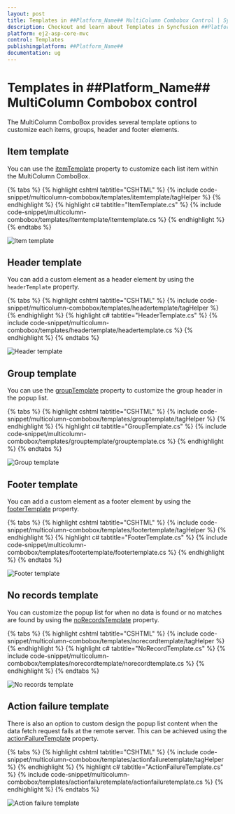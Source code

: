 ```yaml
---
layout: post
title: Templates in ##Platform_Name## MultiColumn Combobox Control | Syncfusion
description: Checkout and learn about Templates in Syncfusion ##Platform_Name## MultiColumn Combobox control of Syncfusion Essential JS 2 and more.
platform: ej2-asp-core-mvc
control: Templates
publishingplatform: ##Platform_Name##
documentation: ug
---
```


# Templates in ##Platform_Name## MultiColumn Combobox control

The MultiColumn ComboBox provides several template options to customize each items, groups, header and footer elements.

## Item template

You can use the [itemTemplate](https://help.syncfusion.com/cr/aspnetcore-js2/Syncfusion.EJ2.MultiColumnComboBox.MultiColumnComboBox.html#Syncfusion_EJ2_MultiColumnComboBox_MultiColumnComboBox_ItemTemplate) property to customize each list item within the MultiColumn ComboBox.

{% tabs %}
{% highlight cshtml tabtitle="CSHTML" %}
{% include code-snippet/multicolumn-combobox/templates/itemtemplate/tagHelper %}
{% endhighlight %}
{% highlight c# tabtitle="ItemTemplate.cs" %}
{% include code-snippet/multicolumn-combobox/templates/itemtemplate/itemtemplate.cs %}
{% endhighlight %}
{% endtabs %}

![Item template](images/itemTemp.png)

## Header template

You can add a custom element as a header element by using the `headerTemplate` property.

{% tabs %}
{% highlight cshtml tabtitle="CSHTML" %}
{% include code-snippet/multicolumn-combobox/templates/headertemplate/tagHelper %}
{% endhighlight %}
{% highlight c# tabtitle="HeaderTemplate.cs" %}
{% include code-snippet/multicolumn-combobox/templates/headertemplate/headertemplate.cs %}
{% endhighlight %}
{% endtabs %}

![Header template](images/headertemplate.png)

## Group template

You can use the [groupTemplate](https://help.syncfusion.com/cr/aspnetcore-js2/Syncfusion.EJ2.MultiColumnComboBox.MultiColumnComboBox.html#Syncfusion_EJ2_MultiColumnComboBox_MultiColumnComboBox_GroupTemplate) property to customize the group header in the popup list.

{% tabs %}
{% highlight cshtml tabtitle="CSHTML" %}
{% include code-snippet/multicolumn-combobox/templates/grouptemplate/tagHelper %}
{% endhighlight %}
{% highlight c# tabtitle="GroupTemplate.cs" %}
{% include code-snippet/multicolumn-combobox/templates/grouptemplate/grouptemplate.cs %}
{% endhighlight %}
{% endtabs %}

![Group template](images/grouptemplate.png)

## Footer template

You can add a custom element as a footer element by using the [footerTemplate](https://help.syncfusion.com/cr/aspnetcore-js2/Syncfusion.EJ2.MultiColumnComboBox.MultiColumnComboBox.html#Syncfusion_EJ2_MultiColumnComboBox_MultiColumnComboBox_FooterTemplate) property.

{% tabs %}
{% highlight cshtml tabtitle="CSHTML" %}
{% include code-snippet/multicolumn-combobox/templates/footertemplate/tagHelper %}
{% endhighlight %}
{% highlight c# tabtitle="FooterTemplate.cs" %}
{% include code-snippet/multicolumn-combobox/templates/footertemplate/footertemplate.cs %}
{% endhighlight %}
{% endtabs %}

![Footer template](images/footertemplate.png)

## No records template

You can customize the popup list for when no data is found or no matches are found by using the [noRecordsTemplate](https://help.syncfusion.com/cr/aspnetcore-js2/Syncfusion.EJ2.MultiColumnComboBox.MultiColumnComboBox.html#Syncfusion_EJ2_MultiColumnComboBox_MultiColumnComboBox_NoRecordsTemplate) property.

{% tabs %}
{% highlight cshtml tabtitle="CSHTML" %}
{% include code-snippet/multicolumn-combobox/templates/norecordtemplate/tagHelper %}
{% endhighlight %}
{% highlight c# tabtitle="NoRecordTemplate.cs" %}
{% include code-snippet/multicolumn-combobox/templates/norecordtemplate/norecordtemplate.cs %}
{% endhighlight %}
{% endtabs %}

![No records template](images/norecordtemplate.png)

## Action failure template

There is also an option to custom design the popup list content when the data fetch request fails at the remote server. This can be achieved using the [actionFailureTemplate](https://help.syncfusion.com/cr/aspnetcore-js2/Syncfusion.EJ2.MultiColumnComboBox.MultiColumnComboBox.html#Syncfusion_EJ2_MultiColumnComboBox_MultiColumnComboBox_ActionFailureTemplate) property.

{% tabs %}
{% highlight cshtml tabtitle="CSHTML" %}
{% include code-snippet/multicolumn-combobox/templates/actionfailuretemplate/tagHelper %}
{% endhighlight %}
{% highlight c# tabtitle="ActionFailureTemplate.cs" %}
{% include code-snippet/multicolumn-combobox/templates/actionfailuretemplate/actionfailuretemplate.cs %}
{% endhighlight %}
{% endtabs %}

![Action failure template](images/actionfailuretemplate.png)
